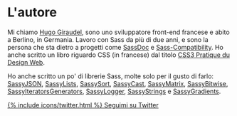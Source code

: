 
# L'autore

Mi chiamo [Hugo Giraudel](http://hugogiraudel.com), sono uno sviluppatore front-end francese e abito a Berlino, in Germania. Lavoro con Sass da più di due anni, e sono la persona che sta dietro a progetti come [SassDoc](http://sassdoc.com) e [Sass-Compatibility](http://sass-compatibility.github.io). Ho anche scritto un libro riguardo CSS (in francese) dal titolo [CSS3 Pratique du Design Web](http://www.amazon.fr/dp/2212140231).

Ho anche scritto un po' di librerie Sass, molte solo per il gusto di farlo: [SassyJSON](https://github.com/HugoGiraudel/SassyJSON), [SassyLists](http://sassylists.com), [SassySort](https://github.com/HugoGiraudel/SassySort), [SassyCast](https://github.com/HugoGiraudel/SassyCast), [SassyMatrix](https://github.com/HugoGiraudel/SassyMatrix), [SassyBitwise](https://github.com/HugoGiraudel/SassyBitwise), [SassyIteratorsGenerators](https://github.com/HugoGiraudel/SassyIteratorsGenerators), [SassyLogger](https://github.com/HugoGiraudel/SassyLogger), [SassyStrings](https://github.com/HugoGiraudel/SassyStrings) e [SassyGradients](https://github.com/HugoGiraudel/SassyGradients).

<div class="button-wrapper">
  <a href="https://twitter.com/{{ site.twitter_username }}" target="_blank" class="button">
    {% include icons/twitter.html %}
    Seguimi su Twitter
  </a>
</div>
